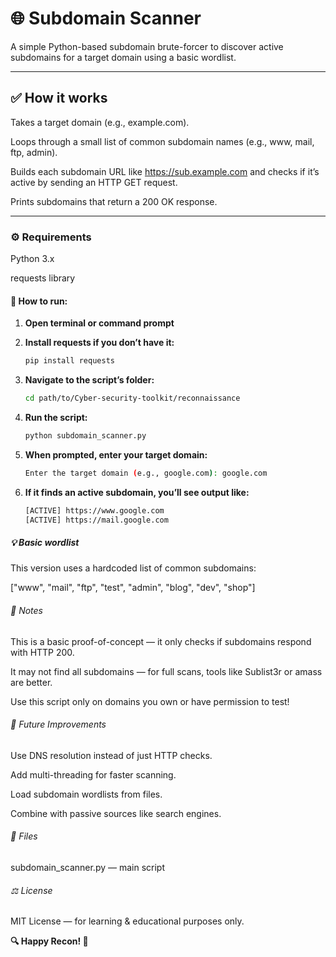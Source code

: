 # 🌐 Subdomain Scanner

A simple Python-based subdomain brute-forcer to discover active subdomains for a target domain using a basic wordlist.

---

## ✅ How it works

Takes a target domain (e.g., example.com).

Loops through a small list of common subdomain names (e.g., www, mail, ftp, admin).

Builds each subdomain URL like https://sub.example.com and checks if it’s active by sending an HTTP GET request.

Prints subdomains that return a 200 OK response.

---

### ⚙️ Requirements

Python 3.x

requests library

#### 🚀 How to run:

1. **Open terminal or command prompt**

2. **Install requests if you don’t have it:**
   ```bash
   pip install requests

3. **Navigate to the script’s folder:**
   ```bash
   cd path/to/Cyber-security-toolkit/reconnaissance

4. **Run the script:**
   ```bash
   python subdomain_scanner.py

5. **When prompted, enter your target domain:**

   ```bash
   Enter the target domain (e.g., google.com): google.com

6. **If it finds an active subdomain, you’ll see output like:**
   ```bash
   [ACTIVE] https://www.google.com
   [ACTIVE] https://mail.google.com

##### 💡 Basic wordlist

This version uses a hardcoded list of common subdomains:

["www", "mail", "ftp", "test", "admin", "blog", "dev", "shop"]

###### 📝 Notes

This is a basic proof-of-concept — it only checks if subdomains respond with HTTP 200.

It may not find all subdomains — for full scans, tools like Sublist3r or amass are better.

Use this script only on domains you own or have permission to test!

###### 🌱 Future Improvements

Use DNS resolution instead of just HTTP checks.

Add multi-threading for faster scanning.

Load subdomain wordlists from files.

Combine with passive sources like search engines.

###### 📂 Files

subdomain_scanner.py — main script

###### ⚖️ License

MIT License — for learning & educational purposes only.

**🔍 Happy Recon! 🚀**